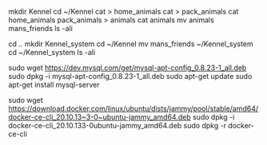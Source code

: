 
mkdir Kennel
cd ~/Kennel
cat > home_animals
cat > pack_animals
cat home_animals pack_animals > animals
cat animals
mv animals mans_friends
ls -ali

cd ..
mkdir Kennel_system
cd ~/Kennel
mv mans_friends ~/Kennel_system
cd ~/Kennel_system
ls -ali

sudo wget https://dev.mysql.com/get/mysql-apt-config_0.8.23-1_all.deb
sudo dpkg -i mysql-apt-config_0.8.23-1_all.deb
sudo apt-get update
sudo apt-get install mysql-server

sudo wget https://download.docker.com/linux/ubuntu/dists/jammy/pool/stable/amd64/docker-ce-cli_20.10.13~3-0~ubuntu-jammy_amd64.deb
sudo dpkg -i docker-ce-cli_20.10.133-0ubuntu-jammy_amd64.deb
sudo dpkg -r docker-ce-cli